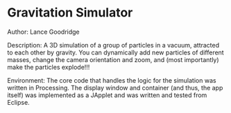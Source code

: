 Gravitation Simulator
=====================

Author: Lance Goodridge

Description: A 3D simulation of a group of particles in a vacuum, attracted to each other by gravity. You can dynamically add new particles of different masses, change the camera orientation and zoom, and (most importantly) make the particles explode!!!

Environment: The core code that handles the logic for the simulation was written in Processing. The display window and container (and thus, the app itself) was implemented as a JApplet and was written and tested from Eclipse.
